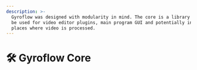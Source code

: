 ```yaml
---
description: >-
  Gyroflow was designed with modularity in mind. The core is a library that can
  be used for video editor plugins, main program GUI and potentially in other
  places where video is processed.
---
```


# 🛠 Gyroflow Core

